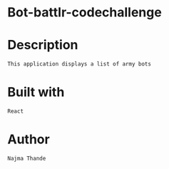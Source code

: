 # Bot-battlr-codechallenge

# Description 
    This application displays a list of army bots

# Built with 
    React

# Author 
    Najma Thande
